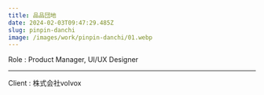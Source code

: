 ```yaml
---
title: 品品団地
date: 2024-02-03T09:47:29.485Z
slug: pinpin-danchi
image: /images/work/pinpin-danchi/01.webp
---
```

Role : Product Manager, UI/UX Designer

- - -

Client : 株式会社volvox